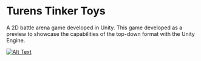 
# Turens Tinker Toys

A 2D battle arena game developed in Unity. This game developed as a preview to showcase the capabilities of the top-down format with the Unity Engine.

[![Alt Text](https://img.youtube.com/vi/iHoyn4tSEvc/0.jpg)](https://www.youtube.com/embed/iHoyn4tSEvc)


